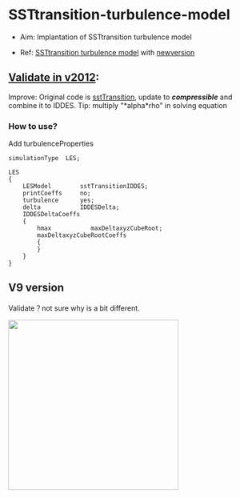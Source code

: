 # SSTtransition-turbulence-model
- Aim: Implantation of SSTtransition turbulence model 

- Ref: [SSTtransition turbulence model](http://www.tfd.chalmers.se/~hani/kurser/OS_CFD/#YEAR_2020) with [newversion](https://www.cfd-online.com/Forums/openfoam-solving/180356-sst-transition.html)



## [Validate in v2012](https://github.com/jiaqiwang969/Axis-2Dbump):
Improve: Original code is [sstTransition](https://gitlab.com/tilasoldo/openfoam_share/-/blob/master/src/TurbulenceModels/turbulenceModels/Base/sstTransition/sstTransitionBase.C), update to ***compressible*** and combine it to IDDES. Tip: multiply "\*alpha\*rho" in solving equation


### How to use?

Add turbulenceProperties
```
simulationType  LES;

LES
{
    LESModel        sstTransitionIDDES;
    printCoeffs     no;
    turbulence      yes;
    delta           IDDESDelta;
    IDDESDeltaCoeffs
    {
        hmax           maxDeltaxyzCubeRoot;
        maxDeltaxyzCubeRootCoeffs
        {
        }
    }
}

```


## V9 version
Validate？not sure why is a bit different.

<img src="https://cdn.mathpix.com/snip/images/Zg9KfN9V065uPpVOvtGGXDVDeCuHH91U53jO1BYY8mo.original.fullsize.png" width="340px">

